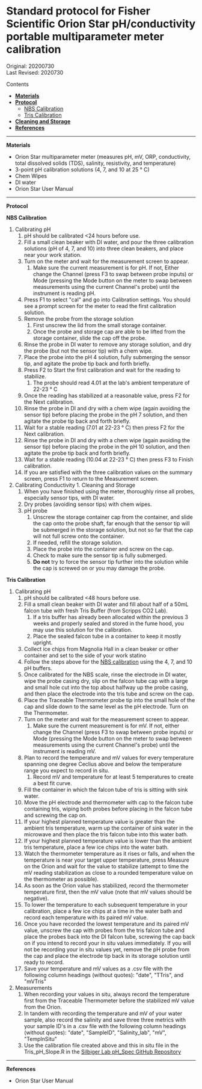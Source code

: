 # Standard protocol for Fisher Scientific Orion Star pH/conductivity portable multiparameter meter calibration
Original: 20200730  
Last Revised: 2020730  

Contents
- [**Materials**](#Materials)  
- [**Protocol**](#Protocol)
  - [NBS Calibration](#NBS)
  - [Tris Calibration](#Tris)
- [**Cleaning and Storage**](#Cleaning_and_Storage)
- [**References**](#References)
 
***
<a name="Materials"></a> **Materials**
  *  Orion Star multiparameter meter (measures pH, mV, ORP, conductivity, total dissolved solids (TDS), salinity, resistivity, and temperature)
  *  3-point pH calibration solutions (4, 7, and 10 at 25 &deg; C)
  *  Chem Wipes
  *  DI water
  *  Orion Star User Manual

*** 
<a name="Protocol"></a> **Protocol**

<a name="NBS"></a> **NBS Calibration**  
1. Calibrating pH
    1. pH should be calibrated <24 hours before use.
    1. Fill a small clean beaker with DI water, and pour the three calibration solutions (pH of 4, 7, and 10) into three clean beakers, and place near your work station.
    1. Turn on the meter and wait for the measurement screen to appear.
        1. Make sure the current measurement is for pH.  If not, Either change the Channel (press F3 to swap between probe inputs) or Mode (pressing the Mode button on the meter to swap between measurements using the current Channel's probe) until the instrument is reading pH.
    1. Press F1 to select "cal" and go into Calibration settings.  You should see a prompt screen for the meter to read the first calibration solution.
    1. Remove the probe from the storage solution
        1. First unscrew the lid from the small storage container.
        1. Once the probe and storage cap are able to be lifted from the storage container, slide the cap off the probe.
    1. Rinse the probe in DI water to remove any storage solution, and dry the probe (but not the sensor tip) with a chem wipe.
    1. Place the probe into the pH 4 solution, fully submerging the sensor tip, and agitate the probe tip back and forth briefly.
    1. Press F2 to Start the first calibration and wait for the reading to stabilize.
        1. The probe should read 4.01 at the lab's ambient temperature of 22-23 &deg; C
    1. Once the reading has stabilized at a reasonable value, press F2 for the Next calibration.
    1. Rinse the probe in DI and dry with a chem wipe (again avoiding the sensor tip) before placing the probe in the pH 7 solution, and then agitate the probe tip back and forth briefly.
    1. Wait for a stable reading (7.01 at 22-23 &deg; C) then press F2 for the Next calibration.
    1. Rinse the probe in DI and dry with a chem wipe (again avoiding the sensor tip) before placing the probe in the pH 10 solution, and then agitate the probe tip back and forth briefly.
    1. Wait for a stable reading (10.04 at 22-23 &deg; C) then press F3 to Finish calibration.
    1. If you are satisfied with the three calibration values on the summary screen, press F1 to return to the Measurement screen.
1. Calibrating Conductivity
<a name="Cleaning and Storage"></a> 1. Cleaning and Storage
    1. When you have finished using the meter, thoroughly rinse all probes, especially sensor tips, with DI water.
    1. Dry probes (avoiding sensor tips) with chem wipes.
    1. pH probe
        1. Unscrew the storage container cap from the container, and slide the cap onto the probe shaft, far enough that the sensor tip will be submerged in the storage solution, but not so far that the cap will not full screw onto the container.
        1. If needed, refill the storage solution.
        1. Place the probe into the container and screw on the cap.
        1. Check to make sure the sensor tip is fully submerged.
        1. **Do not** try to force the sensor tip further into the solution while the cap is screwed on or you may damage the probe.
    
<a name="Tris"></a> **Tris Calibration**  
1. Calibrating pH
    1. pH should be calibrated <48 hours before use.
    1. Fill a small clean beaker with DI water and fill about half of a 50mL falcon tube with fresh Tris Buffer (from Scripps CO2 Lab). 
        1. If a tris buffer has already been allocated within the previous 3 weeks and properly sealed and stored in the fume hood, you may use this solution for the calibration.
        1. Place the sealed falcon tube in a container to keep it mostly  upright.
    1. Collect ice chips from Magnolia Hall in a clean beaker or other container and set to the side of your work statino
    1. Follow the steps above for the [NBS calibration](#NBS) using the 4, 7, and 10 pH buffers.
    1. Once calibrated for the NBS scale, rinse the electrode in DI water, wipe the probe casing dry, slip on the falcon tube cap with a large and small hole cut into the top about halfway up the probe casing, and then place the electrode into the tris tube and screw on the cap.
    1. Place the Traceable Thermometer probe tip into the small hole of the cap and slide down to the same level as the pH electrode.  Turn on the Thermometer.
    1. Turn on the meter and wait for the measurement screen to appear.
        1. Make sure the current measurement is for mV.  If not, either change the Channel (press F3 to swap between probe inputs) or Mode (pressing the Mode button on the meter to swap between measurements using the current Channel's probe) until the instrument is reading mV.
    1. Plan to record the temperature and mV values for every temperature spanning one degree Ceclius above and below the temperature range you expect to record in situ.
        1. Record mV and temperature for at least 5 temperatures to create a best fit curve.
    1. Fill the container in which the falcon tube of tris is sitting with sink water.
    1. Move the pH electrode and thermometer with cap to the falcon tube containing tris, wiping both probes before placing in the falcon tube and screwing the cap on. 
    1. If your highest planned temperature value is greater than the ambient tris temperature, warm up the container of sink water in the microwave and then place the tris falcon tube into this water bath.
    1. If your highest planned temperature value is lower than the ambient tris temperature, place a few ice chips into the water bath.
    1. Watch the thermometer temperature as it rises or falls, and when the temperature is near your target upper temperature, press Measure on the Orion and wait for the value to stabilize (attempt to time the mV reading stabilization as close to a rounded temperature value on the thermometer as possible).
    1. As soon as the Orion value has stabilized, record the thermometer temperature first, then the mV value (note that mV values should be negative).
    1. To lower the temperature to each subsequent temperature in your calibration, place a few ice chips at a time in the water bath and record each temperature with its paired mV value.
    1. Once you have recorded the lowest temperature and its paired mV value, unscrew the cap with probes from the tris falcon tube and place the probes back into the DI falcon tube, screwing the cap back on if you intend to record your in situ values immediately.  If you will not be recording your in situ values yet, remove the pH probe from the cap and place the electrode tip back in its storage solution until ready to record.
    1. Save your temperature and mV values as a .csv file with the following column headings (without quotes): "date", "TTris", and "mVTris"
1. Measurements
    1. When recording your values in situ, always record the temperature first from the Traceable Thermometer before the stabilized mV value from the Orion.
    1. In tandem with recording the temperature and mV of your water sample, also record the salinity and save three three metrics with your sample ID's in a .csv file with the following column headings (without quotes): "date", "SampleID", "Salinity_lab", "mV", "TempInSitu"
    1. Use the calibration file created above and this in situ file in the Tris_pH_Slope.R in the [Silbiger Lab pH_Spec GitHub Repository](https://github.com/SilbigerLab/pH_Spec/blob/master/Scripts/Tris_pH_Slope.R)

***
<a name="References"></a> **References**

  *  Orion Star User Manual

